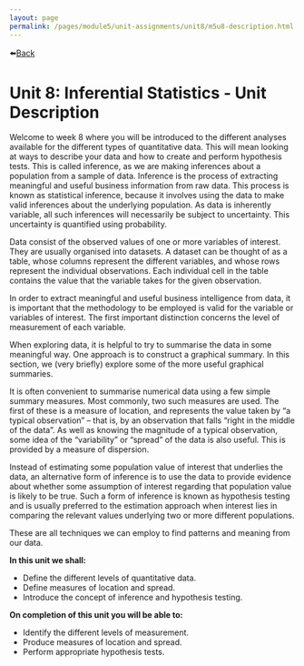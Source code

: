 ```yaml
---
layout: page
permalink: /pages/module5/unit-assignments/unit8/m5u8-description.html
---
```


⬅️[Back](/pages/module5/unit-assignments/unit8/m5u8.html)

# Unit 8: Inferential Statistics - Unit Description

Welcome to week 8 where you will be introduced to the different analyses available for the different types of quantitative data. This will mean looking at ways to describe your data and how to create and perform hypothesis tests. This is called inference, as we are making inferences about a population from a sample of data. Inference is the process of extracting meaningful and useful business information from raw data. This process is known as statistical inference, because it involves using the data to make valid inferences about the underlying population. As data is inherently variable, all such inferences will necessarily be subject to uncertainty. This uncertainty is quantified using probability.

Data consist of the observed values of one or more variables of interest. They are usually organised into datasets. A dataset can be thought of as a table, whose columns represent the different variables, and whose rows represent the individual observations. Each individual cell in the table contains the value that the variable takes for the given observation.

In order to extract meaningful and useful business intelligence from data, it is important that the methodology to be employed is valid for the variable or variables of interest. The first important distinction concerns the level of measurement of each variable.

When exploring data, it is helpful to try to summarise the data in some meaningful way. One approach is to construct a graphical summary. In this section, we (very briefly) explore some of the more useful graphical summaries.

It is often convenient to summarise numerical data using a few simple summary measures. Most commonly, two such measures are used. The first of these is a measure of location, and represents the value taken by “a typical observation” – that is, by an observation that falls “right in the middle of the data”. As well as knowing the magnitude of a typical observation, some idea of the “variability” or “spread” of the data is also useful. This is provided by a measure of dispersion.

Instead of estimating some population value of interest that underlies the data, an alternative form of inference is to use the data to provide evidence about whether some assumption of interest regarding that population value is likely to be true. Such a form of inference is known as hypothesis testing and is usually preferred to the estimation approach when interest lies in comparing the relevant values underlying two or more different populations.

These are all techniques we can employ to find patterns and meaning from our data.

**In this unit we shall:**
- Define the different levels of quantitative data.
- Define measures of location and spread.
- Introduce the concept of inference and hypothesis testing.

**On completion of this unit you will be able to:**
- Identify the different levels of measurement.
- Produce measures of location and spread.
- Perform appropriate hypothesis tests.
